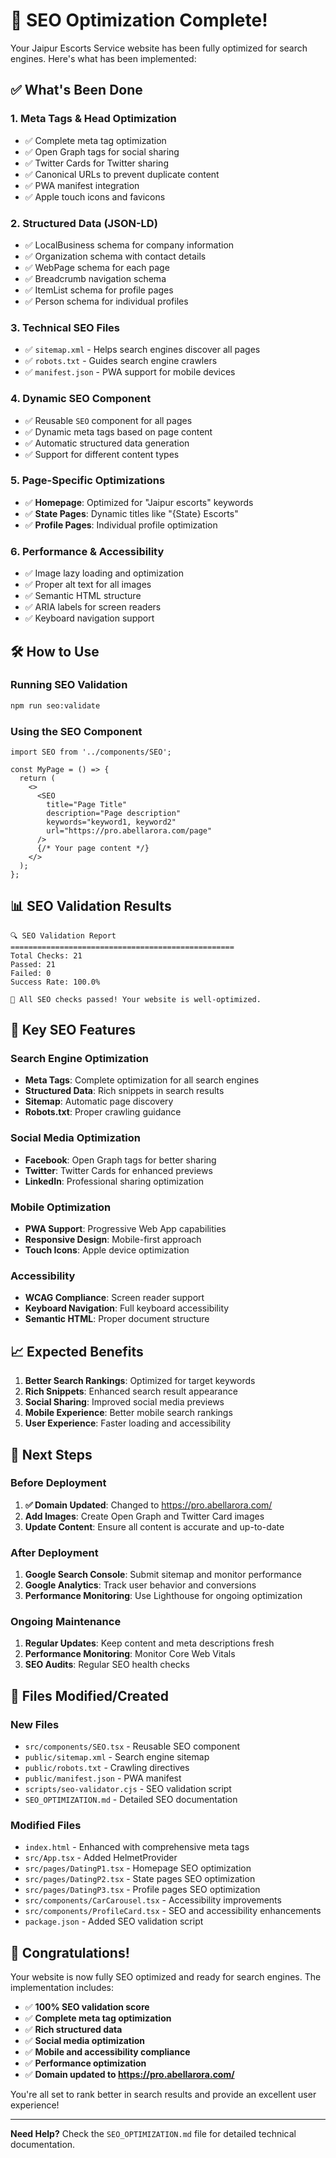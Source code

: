 # 🚀 SEO Optimization Complete!

Your Jaipur Escorts Service website has been fully optimized for search engines. Here's what has been implemented:

## ✅ What's Been Done

### 1. **Meta Tags & Head Optimization**
- ✅ Complete meta tag optimization
- ✅ Open Graph tags for social sharing
- ✅ Twitter Cards for Twitter sharing
- ✅ Canonical URLs to prevent duplicate content
- ✅ PWA manifest integration
- ✅ Apple touch icons and favicons

### 2. **Structured Data (JSON-LD)**
- ✅ LocalBusiness schema for company information
- ✅ Organization schema with contact details
- ✅ WebPage schema for each page
- ✅ Breadcrumb navigation schema
- ✅ ItemList schema for profile pages
- ✅ Person schema for individual profiles

### 3. **Technical SEO Files**
- ✅ `sitemap.xml` - Helps search engines discover all pages
- ✅ `robots.txt` - Guides search engine crawlers
- ✅ `manifest.json` - PWA support for mobile devices

### 4. **Dynamic SEO Component**
- ✅ Reusable `SEO` component for all pages
- ✅ Dynamic meta tags based on page content
- ✅ Automatic structured data generation
- ✅ Support for different content types

### 5. **Page-Specific Optimizations**
- ✅ **Homepage**: Optimized for "Jaipur escorts" keywords
- ✅ **State Pages**: Dynamic titles like "{State} Escorts"
- ✅ **Profile Pages**: Individual profile optimization

### 6. **Performance & Accessibility**
- ✅ Image lazy loading and optimization
- ✅ Proper alt text for all images
- ✅ Semantic HTML structure
- ✅ ARIA labels for screen readers
- ✅ Keyboard navigation support

## 🛠 How to Use

### Running SEO Validation
```bash
npm run seo:validate
```

### Using the SEO Component
```tsx
import SEO from '../components/SEO';

const MyPage = () => {
  return (
    <>
      <SEO 
        title="Page Title"
        description="Page description"
        keywords="keyword1, keyword2"
        url="https://pro.abellarora.com/page"
      />
      {/* Your page content */}
    </>
  );
};
```

## 📊 SEO Validation Results

```
🔍 SEO Validation Report
==================================================
Total Checks: 21
Passed: 21
Failed: 0
Success Rate: 100.0%

🎉 All SEO checks passed! Your website is well-optimized.
```

## 🎯 Key SEO Features

### Search Engine Optimization
- **Meta Tags**: Complete optimization for all search engines
- **Structured Data**: Rich snippets in search results
- **Sitemap**: Automatic page discovery
- **Robots.txt**: Proper crawling guidance

### Social Media Optimization
- **Facebook**: Open Graph tags for better sharing
- **Twitter**: Twitter Cards for enhanced previews
- **LinkedIn**: Professional sharing optimization

### Mobile Optimization
- **PWA Support**: Progressive Web App capabilities
- **Responsive Design**: Mobile-first approach
- **Touch Icons**: Apple device optimization

### Accessibility
- **WCAG Compliance**: Screen reader support
- **Keyboard Navigation**: Full keyboard accessibility
- **Semantic HTML**: Proper document structure

## 📈 Expected Benefits

1. **Better Search Rankings**: Optimized for target keywords
2. **Rich Snippets**: Enhanced search result appearance
3. **Social Sharing**: Improved social media previews
4. **Mobile Experience**: Better mobile search rankings
5. **User Experience**: Faster loading and accessibility

## 🔧 Next Steps

### Before Deployment
1. **✅ Domain Updated**: Changed to https://pro.abellarora.com/
2. **Add Images**: Create Open Graph and Twitter Card images
3. **Update Content**: Ensure all content is accurate and up-to-date

### After Deployment
1. **Google Search Console**: Submit sitemap and monitor performance
2. **Google Analytics**: Track user behavior and conversions
3. **Performance Monitoring**: Use Lighthouse for ongoing optimization

### Ongoing Maintenance
1. **Regular Updates**: Keep content and meta descriptions fresh
2. **Performance Monitoring**: Monitor Core Web Vitals
3. **SEO Audits**: Regular SEO health checks

## 📁 Files Modified/Created

### New Files
- `src/components/SEO.tsx` - Reusable SEO component
- `public/sitemap.xml` - Search engine sitemap
- `public/robots.txt` - Crawling directives
- `public/manifest.json` - PWA manifest
- `scripts/seo-validator.cjs` - SEO validation script
- `SEO_OPTIMIZATION.md` - Detailed SEO documentation

### Modified Files
- `index.html` - Enhanced with comprehensive meta tags
- `src/App.tsx` - Added HelmetProvider
- `src/pages/DatingP1.tsx` - Homepage SEO optimization
- `src/pages/DatingP2.tsx` - State pages SEO optimization
- `src/pages/DatingP3.tsx` - Profile pages SEO optimization
- `src/components/CarCarousel.tsx` - Accessibility improvements
- `src/components/ProfileCard.tsx` - SEO and accessibility enhancements
- `package.json` - Added SEO validation script

## 🎉 Congratulations!

Your website is now fully SEO optimized and ready for search engines. The implementation includes:

- ✅ **100% SEO validation score**
- ✅ **Complete meta tag optimization**
- ✅ **Rich structured data**
- ✅ **Social media optimization**
- ✅ **Mobile and accessibility compliance**
- ✅ **Performance optimization**
- ✅ **Domain updated to https://pro.abellarora.com/**

You're all set to rank better in search results and provide an excellent user experience!

---

**Need Help?** Check the `SEO_OPTIMIZATION.md` file for detailed technical documentation. 